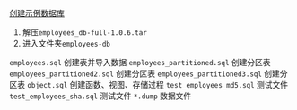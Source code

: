 [创建示例数据库](https://launchpad.net/test-db/+milestone/1.0.6)
1. 解压`employees_db-full-1.0.6.tar`
2. 进入文件夹`employees-db`

`employees.sql` 创建表并导入数据
`employees_partitioned.sql` 创建分区表
`employees_partitioned2.sql` 创建分区表
`employees_partitioned3.sql` 创建分区表
`object.sql` 创建函数、视图、存储过程
`test_employees_md5.sql` 测试文件
`test_employees_sha.sql` 测试文件
`*.dump` 数据文件